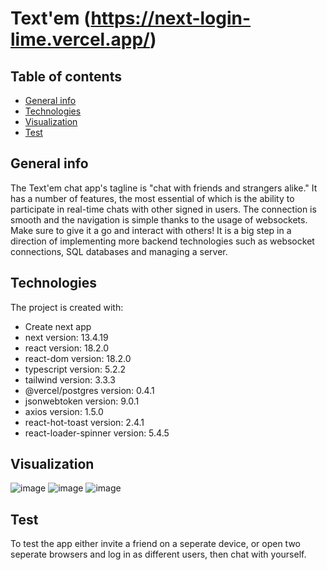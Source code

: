 # Text'em (https://next-login-lime.vercel.app/)
## Table of contents
* [General info](#general-info)
* [Technologies](#technologies)
* [Visualization](#visualization)
* [Test](#test)

## General info
The Text'em chat app's tagline is "chat with friends and strangers alike." It has a number of features, the most essential of which is the ability to participate in real-time chats with other signed in users. The connection is smooth and the navigation is simple thanks to the usage of websockets. Make sure to give it a go and interact with others! It is a big step in a direction of implementing more backend technologies such as websocket connections, SQL databases and managing a server.
	
## Technologies
The project is created with:
* Create next app
* next version: 13.4.19
* react version: 18.2.0
* react-dom version: 18.2.0
* typescript version: 5.2.2
* tailwind version: 3.3.3
* @vercel/postgres version: 0.4.1
* jsonwebtoken version: 9.0.1
* axios version: 1.5.0
* react-hot-toast version: 2.4.1
* react-loader-spinner version: 5.4.5

## Visualization
![image](https://github.com/LukassF/next-login/assets/132075104/5b7c6baa-c8bb-4f3f-a3f3-119f16d0a1ff)
![image](https://github.com/LukassF/next-login/assets/132075104/75f6afd7-7c74-4c3c-8638-96ec02366ff9)
![image](https://github.com/LukassF/next-login/assets/132075104/1d26274a-b451-4b62-ac1b-ac9914e6255e)

## Test
To test the app either invite a friend  on a seperate device, or open two seperate browsers and log in as different users, then chat with yourself.
